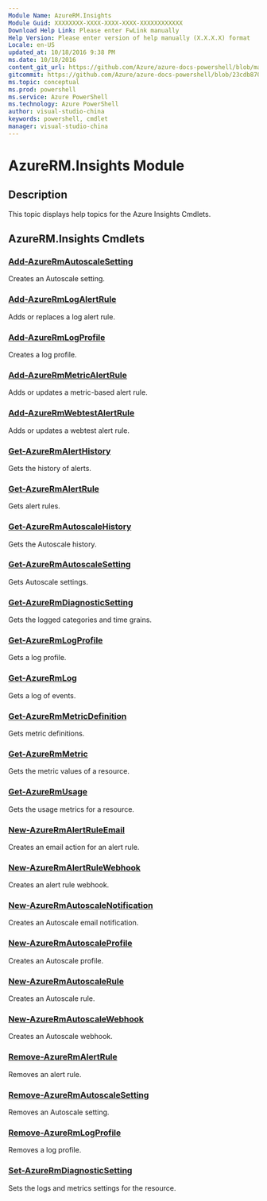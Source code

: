```yaml
---
Module Name: AzureRM.Insights
Module Guid: XXXXXXXX-XXXX-XXXX-XXXX-XXXXXXXXXXXX
Download Help Link: Please enter FwLink manually
Help Version: Please enter version of help manually (X.X.X.X) format
Locale: en-US
updated_at: 10/18/2016 9:38 PM
ms.date: 10/18/2016
content_git_url: https://github.com/Azure/azure-docs-powershell/blob/master/azureps-cmdlets-docs/ResourceManager/AzureRM.Insights/v2.1.0/AzureRM.Insights.md
gitcommit: https://github.com/Azure/azure-docs-powershell/blob/23cdb8705d4ab9807c0e21b238f3b134a7d49c7d/azureps-cmdlets-docs/ResourceManager/AzureRM.Insights/v2.1.0/AzureRM.Insights.md
ms.topic: conceptual
ms.prod: powershell
ms.service: Azure PowerShell
ms.technology: Azure PowerShell
author: visual-studio-china
keywords: powershell, cmdlet
manager: visual-studio-china
---
```


# AzureRM.Insights Module
## Description
This topic displays help topics for the Azure Insights Cmdlets. 

## AzureRM.Insights Cmdlets
### [Add-AzureRmAutoscaleSetting](.\Add-AzureRmAutoscaleSetting.md)
Creates an Autoscale setting.


### [Add-AzureRmLogAlertRule](.\Add-AzureRmLogAlertRule.md)
Adds or replaces a log alert rule.


### [Add-AzureRmLogProfile](.\Add-AzureRmLogProfile.md)
Creates a log profile.


### [Add-AzureRmMetricAlertRule](.\Add-AzureRmMetricAlertRule.md)
Adds or updates a metric-based alert rule.


### [Add-AzureRmWebtestAlertRule](.\Add-AzureRmWebtestAlertRule.md)
Adds or updates a webtest alert rule.


### [Get-AzureRmAlertHistory](.\Get-AzureRmAlertHistory.md)
Gets the history of alerts.


### [Get-AzureRmAlertRule](.\Get-AzureRmAlertRule.md)
Gets alert rules.


### [Get-AzureRmAutoscaleHistory](.\Get-AzureRmAutoscaleHistory.md)
Gets the Autoscale history.


### [Get-AzureRmAutoscaleSetting](.\Get-AzureRmAutoscaleSetting.md)
Gets Autoscale settings.


### [Get-AzureRmDiagnosticSetting](.\Get-AzureRmDiagnosticSetting.md)
Gets the logged categories and time grains.


### [Get-AzureRmLogProfile](.\Get-AzureRmLogProfile.md)
Gets a log profile.


### [Get-AzureRmLog](.\Get-AzureRmLog.md)
Gets a log of events.


### [Get-AzureRmMetricDefinition](.\Get-AzureRmMetricDefinition.md)
Gets metric definitions.


### [Get-AzureRmMetric](.\Get-AzureRmMetric.md)
Gets the metric values of a resource.


### [Get-AzureRmUsage](.\Get-AzureRmUsage.md)
Gets the usage metrics for a resource.


### [New-AzureRmAlertRuleEmail](.\New-AzureRmAlertRuleEmail.md)
Creates an email action for an alert rule.


### [New-AzureRmAlertRuleWebhook](.\New-AzureRmAlertRuleWebhook.md)
Creates an alert rule webhook.


### [New-AzureRmAutoscaleNotification](.\New-AzureRmAutoscaleNotification.md)
Creates an Autoscale email notification.


### [New-AzureRmAutoscaleProfile](.\New-AzureRmAutoscaleProfile.md)
Creates an Autoscale profile.


### [New-AzureRmAutoscaleRule](.\New-AzureRmAutoscaleRule.md)
Creates an Autoscale rule.


### [New-AzureRmAutoscaleWebhook](.\New-AzureRmAutoscaleWebhook.md)
Creates an Autoscale webhook.


### [Remove-AzureRmAlertRule](.\Remove-AzureRmAlertRule.md)
Removes an alert rule.


### [Remove-AzureRmAutoscaleSetting](.\Remove-AzureRmAutoscaleSetting.md)
Removes an Autoscale setting.


### [Remove-AzureRmLogProfile](.\Remove-AzureRmLogProfile.md)
Removes a log profile.


### [Set-AzureRmDiagnosticSetting](.\Set-AzureRmDiagnosticSetting.md)
Sets the logs and metrics settings for the resource.



